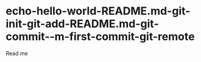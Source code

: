 # echo-hello-world-README.md-git-init-git-add-README.md-git-commit--m-first-commit-git-remote
Read me
